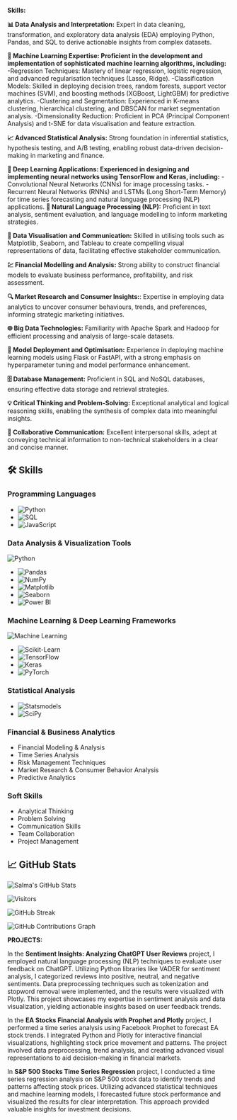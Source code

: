 **Skills:**

**📊 Data Analysis and Interpretation:** Expert in data cleaning, transformation, and exploratory data analysis (EDA) employing Python, Pandas, and SQL to derive actionable insights from complex datasets.

**🤖 Machine Learning Expertise: Proficient in the development and implementation of sophisticated machine learning algorithms, including:**
-Regression Techniques: Mastery of linear regression, logistic regression, and advanced regularisation techniques (Lasso, Ridge).
-Classification Models: Skilled in deploying decision trees, random forests, support vector machines (SVM), and boosting methods (XGBoost, LightGBM) for predictive analytics.
-Clustering and Segmentation: Experienced in K-means clustering, hierarchical clustering, and DBSCAN for market segmentation analysis.
-Dimensionality Reduction: Proficient in PCA (Principal Component Analysis) and t-SNE for data visualisation and feature extraction.

**📈 Advanced Statistical Analysis:** Strong foundation in inferential statistics, hypothesis testing, and A/B testing, enabling robust data-driven decision-making in marketing and finance.

**🧠 Deep Learning Applications: Experienced in designing and implementing neural networks using TensorFlow and Keras, including:**
-Convolutional Neural Networks (CNNs) for image processing tasks.
-Recurrent Neural Networks (RNNs) and LSTMs (Long Short-Term Memory) for time series forecasting and natural language processing (NLP) applications.
**📝 Natural Language Processing (NLP):** Proficient in text analysis, sentiment evaluation, and language modelling to inform marketing strategies.

**🎨 Data Visualisation and Communication:** Skilled in utilising tools such as Matplotlib, Seaborn, and Tableau to create compelling visual representations of data, facilitating effective stakeholder communication.

**💹 Financial Modelling and Analysis:** Strong ability to construct financial models to evaluate business performance, profitability, and risk assessment.

**🔍 Market Research and Consumer Insights:**: Expertise in employing data analytics to uncover consumer behaviours, trends, and preferences, informing strategic marketing initiatives.

**🌐 Big Data Technologies:** Familiarity with Apache Spark and Hadoop for efficient processing and analysis of large-scale datasets.

**🚀 Model Deployment and Optimisation:** Experience in deploying machine learning models using Flask or FastAPI, with a strong emphasis on hyperparameter tuning and model performance enhancement.

**🗄️ Database Management:** Proficient in SQL and NoSQL databases, ensuring effective data storage and retrieval strategies.

**💡 Critical Thinking and Problem-Solving:** Exceptional analytical and logical reasoning skills, enabling the synthesis of complex data into meaningful insights.

**🤝 Collaborative Communication:** Excellent interpersonal skills, adept at conveying technical information to non-technical stakeholders in a clear and concise manner.

## 🛠️ Skills

### **Programming Languages**
- ![Python](https://img.shields.io/badge/Python-3.8-brightgreen)
- ![SQL](https://img.shields.io/badge/SQL-PostgreSQL-orange)
- ![JavaScript](https://img.shields.io/badge/JavaScript-ES6-yellow)

### **Data Analysis & Visualization Tools**
![Python](https://img.shields.io/badge/Python-3.9-blue)
- ![Pandas](https://img.shields.io/badge/Pandas-1.3.3-orange)
- ![NumPy](https://img.shields.io/badge/NumPy-1.21.2-red)
- ![Matplotlib](https://img.shields.io/badge/Matplotlib-3.4.3-blue)
- ![Seaborn](https://img.shields.io/badge/Seaborn-0.11.2-pink)
- ![Power BI](https://img.shields.io/badge/Power%20BI-2.93.903.0-orange)

### **Machine Learning & Deep Learning Frameworks**
![Machine Learning](https://img.shields.io/badge/Machine%20Learning-Expert-green)
- ![Scikit-Learn](https://img.shields.io/badge/Scikit--Learn-0.24.2-yellow)
- ![TensorFlow](https://img.shields.io/badge/TensorFlow-2.6.0-lightblue)
- ![Keras](https://img.shields.io/badge/Keras-2.6.0-orange)
- ![PyTorch](https://img.shields.io/badge/PyTorch-1.9.0-red)

### **Statistical Analysis**
- ![Statsmodels](https://img.shields.io/badge/Statsmodels-0.12.2-blue)
- ![SciPy](https://img.shields.io/badge/SciPy-1.7.1-orange)

### **Financial & Business Analytics**
- Financial Modeling & Analysis
- Time Series Analysis
- Risk Management Techniques
- Market Research & Consumer Behavior Analysis
- Predictive Analytics

### **Soft Skills**
- Analytical Thinking
- Problem Solving
- Communication Skills
- Team Collaboration
- Project Management

## 📈 GitHub Stats
![Salma's GitHub Stats](https://github-readme-stats.vercel.app/api?username=Salma0-8&show_icons=true&theme=radical)

![Visitors](https://visitor-badge.glitch.me/badge?page_id=Salma0-8)

![GitHub Streak](https://github-readme-streak-stats.herokuapp.com/?user=Salma0-8&theme=radical)

![GitHub Contributions Graph](https://activity-graph.herokuapp.com/graph?username=Salma0-8&theme=react-dark)


**PROJECTS:**

In the **Sentiment Insights: Analyzing ChatGPT User Reviews** project, I employed natural language processing (NLP) techniques to evaluate user feedback on ChatGPT. Utilizing Python libraries like VADER for sentiment analysis, I categorized reviews into positive, neutral, and negative sentiments. Data preprocessing techniques such as tokenization and stopword removal were implemented, and the results were visualized with Plotly. This project showcases my expertise in sentiment analysis and data visualization, yielding actionable insights based on user feedback trends.

In the **EA Stocks Financial Analysis with Prophet and Plotly** project, I performed a time series analysis using Facebook Prophet to forecast EA stock trends. I integrated Python and Plotly for interactive financial visualizations, highlighting stock price movement and patterns. The project involved data preprocessing, trend analysis, and creating advanced visual representations to aid decision-making in financial markets.

In **S&P 500 Stocks Time Series Regression** project, I conducted a time series regression analysis on S&P 500 stock data to identify trends and patterns affecting stock prices. Utilizing advanced statistical techniques and machine learning models, I forecasted future stock performance and visualized the results for clear interpretation. This approach provided valuable insights for investment decisions.
